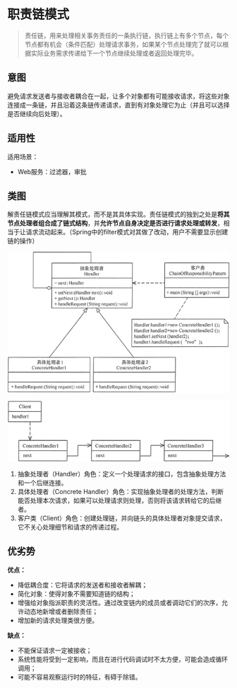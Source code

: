 # 职责链模式

> 责任链，用来处理相关事务责任的一条执行链，执行链上有多个节点，每个节点都有机会（条件匹配）处理请求事务，如果某个节点处理完了就可以根据实际业务需求传递给下一个节点继续处理或者返回处理完毕。

## 意图

避免请求发送者与接收者耦合在一起，让多个对象都有可能接收请求，将这些对象连接成一条链，并且沿着这条链传递请求，直到有对象处理它为止（并且可以选择是否继续向后处理）。



## 适用性

适用场景：

- Web服务：过滤器，审批



## 类图

解责任链模式应当理解其模式，而不是其具体实现。责任链模式的独到之处是**将其节点处理者组合成了链式结构**，并**允许节点自身决定是否进行请求处理或转发**，相当于让请求流动起来。（Spring中的filter模式对其做了改动，用户不需要显示创建链的操作）

![责任链模式的结构图](.pics/chain/chain.png)



![责任链](.pics/chain/call_flow.png)



1. 抽象处理者（Handler）角色：定义一个处理请求的接口，包含抽象处理方法和一个后继连接。
2. 具体处理者（Concrete Handler）角色：实现抽象处理者的处理方法，判断能否处理本次请求，如果可以处理请求则处理，否则将该请求转给它的后继者。
3. 客户类（Client）角色：创建处理链，并向链头的具体处理者对象提交请求，它不关心处理细节和请求的传递过程。



## 优劣势

**优点：** 

- 降低耦合度：它将请求的发送者和接收者解耦；
- 简化对象：使得对象不需要知道链的结构；
- 增强给对象指派职责的灵活性。通过改变链内的成员或者调动它们的次序，允许动态地新增或者删除责任；
- 增加新的请求处理类很方便。

**缺点：** 

- 不能保证请求一定被接收；
- 系统性能将受到一定影响，而且在进行代码调试时不太方便，可能会造成循环调用；
- 可能不容易观察运行时的特征，有碍于除错。
